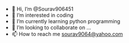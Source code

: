 - 👋 Hi, I’m @Sourav906451
- 👀 I’m interested in coding
- 🌱 I’m currently learning python programming
- 💞️ I’m looking to collaborate on ...
- 📫 How to reach me sourav9064@yahoo.com

<!---
Sourav906451/Sourav906451 is a ✨ special ✨ repository because its `README.md` (this file) appears on your GitHub profile.
You can click the Preview link to take a look at your changes.
--->

